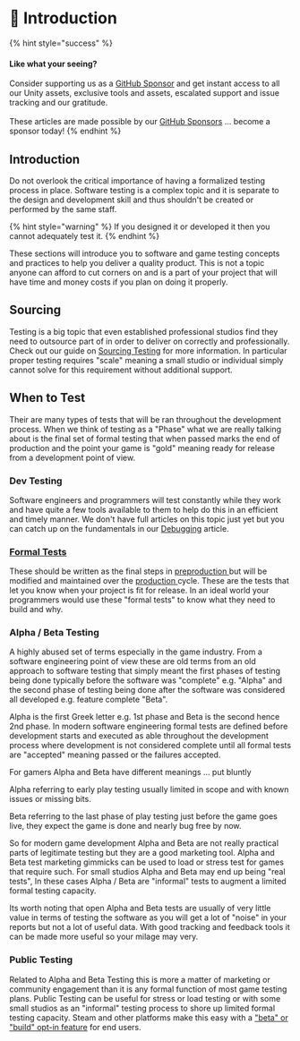 # 👋 Introduction

{% hint style="success" %}
#### Like what your seeing?

Consider supporting us as a [GitHub Sponsor](../../become-a-sponsor.md) and get instant access to all our Unity assets, exclusive tools and assets, escalated support and issue tracking and our gratitude.\
\
These articles are made possible by our [GitHub Sponsors](https://github.com/sponsors/heathen-engineering) ... become a sponsor today!
{% endhint %}

## Introduction

Do not overlook the critical importance of having a formalized testing process in place. Software testing is a complex topic and it is separate to the design and development skill and thus shouldn't be created or performed by the same staff.

{% hint style="warning" %}
If you designed it or developed it then you cannot adequately test it.
{% endhint %}

These sections will introduce you to software and game testing concepts and practices to help you deliver a quality product. This is not a topic anyone can afford to cut corners on and is a part of your project that will have time and money costs if you plan on doing it properly.

## Sourcing

Testing is a big topic that even established professional studios find they need to outsource part of in order to deliver on correctly and professionally. Check out our guide on [Sourcing Testing](../sourcing/testing.md) for more information. In particular proper testing requires "scale" meaning a small studio or individual simply cannot solve for this requirement without additional support.

## When to Test

Their are many types of tests that will be ran throughout the development process. When we think of testing as a "Phase" what we are really talking about is the final set of formal testing that when passed marks the end of production and the point your game is "gold" meaning ready for release from a development point of view.

### Dev Testing

Software engineers and programmers will test constantly while they work and have quite a few tools available to them to help do this in an efficient and timely manner. We don't have full articles on this topic just yet but you can catch up on the fundamentals in our [Debugging](../fundamentals/debugging.md) article.

### [Formal Tests](writing-formal-tests.md)

These should be written as the final steps in [preproduction ](../fundamentals/development-phases.md#preproduction)but will be modified and maintained over the [production ](../fundamentals/development-phases.md#production)cycle. These are the tests that let you know when your project is fit for release. In an ideal world your programmers would use these "formal tests" to know what they need to build and why.

### Alpha / Beta Testing

A highly abused set of terms especially in the game industry. From a software engineering point of view these are old terms from an old approach to software testing that simply meant the first phases of testing being done typically before the software was "complete" e.g. "Alpha" and the second phase of testing being done after the software was considered all developed e.g. feature complete "Beta".&#x20;

Alpha is the first Greek letter e.g. 1st phase and Beta is the second hence 2nd phase. In modern software engineering formal tests are defined before development starts and executed as able throughout the development process where development is not considered complete until all formal tests are "accepted" meaning passed or the failures accepted.

For gamers Alpha and Beta have different meanings ... put bluntly

Alpha referring to early play testing usually limited in scope and with known issues or missing bits.

Beta referring to the last phase of play testing just before the game goes live, they expect the game is done and nearly bug free by now.

So for modern game development Alpha and Beta are not really practical parts of legitimate testing but they are a good marketing tool. Alpha and Beta test marketing gimmicks can be used to load or stress test for games that require such. For small studios Alpha and Beta may end up being "real tests", In these cases Alpha / Beta are "informal" tests to augment a limited formal testing capacity.

Its worth noting that open Alpha and Beta tests are usually of very little value in terms of testing the software as you will get a lot of "noise" in your reports but not a lot of useful data. With good tracking and feedback tools it can be made more useful so your milage may very.

### Public Testing

Related to Alpha and Beta Testing this is more a matter of marketing or community engagement than it is any formal function of most game testing plans. Public Testing can be useful for stress or load testing or with some small studios as an "informal" testing process to shore up limited formal testing capacity. Steam and other platforms make this easy with a ["beta" or "build" opt-in feature](https://partner.steamgames.com/doc/store/testing) for end users.

